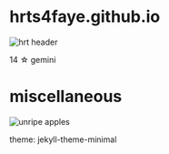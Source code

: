 # hrts4faye.github.io
![hrt header](https://user-images.githubusercontent.com/118266830/203076386-93776b0e-ca9e-406d-84cd-32e333b1a650.jpg)

14 ☆ gemini

# miscellaneous
![unripe apples](https://user-images.githubusercontent.com/118266830/203076674-09392859-0a14-4c61-a9f0-8d0b0629e048.png)

theme: jekyll-theme-minimal
